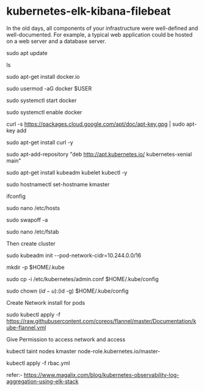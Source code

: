 # kubernetes-elk-kibana-filebeat
In the old days, all components of your infrastructure were well-defined and well-documented. For example, a typical web application could be hosted on a web server and a database server.

sudo apt update

ls

sudo apt-get install docker.io

sudo usermod -aG docker $USER

sudo systemctl start docker

sudo systemctl enable docker

curl -s https://packages.cloud.google.com/apt/doc/apt-key.gpg | sudo apt-key add

sudo apt-get install curl -y

sudo apt-add-repository "deb http://apt.kubernetes.io/ kubernetes-xenial main"

sudo apt-get install kubeadm kubelet kubectl -y

sudo hostnamectl set-hostname kmaster

ifconfig

sudo nano /etc/hosts

sudo swapoff -a

sudo nano /etc/fstab

Then create cluster

sudo kubeadm init --pod-network-cidr=10.244.0.0/16

mkdir -p $HOME/.kube

sudo cp -i /etc/kubernetes/admin.conf $HOME/.kube/config

sudo chown $(id -u):$(id -g) $HOME/.kube/config

Create Network install for pods

sudo kubectl apply -f https://raw.githubusercontent.com/coreos/flannel/master/Documentation/kube-flannel.yml

Give Permission to access network and access

kubectl taint nodes  kmaster node-role.kubernetes.io/master-

kubectl apply -f rbac.yml

refer:-  https://www.magalix.com/blog/kubernetes-observability-log-aggregation-using-elk-stack
